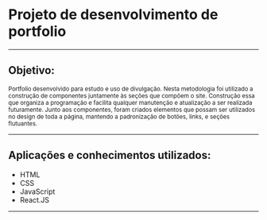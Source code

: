 # Projeto de desenvolvimento de portfolio
---

## Objetivo:
<sup>
Portfolio desenvolvido para estudo e uso de divulgação.
Nesta metodologia foi utilizado a construção de componentes juntamente às seções que compõem o site. Construção essa que organiza a programação e facilita qualquer manutenção e atualização a ser realizada futuramente.
Junto aos componentes, foram criados elementos que possam ser utilizados no design de toda a página, mantendo a padronização de botões, links, e seções flutuantes.
</sup>

---

## Aplicações e conhecimentos utilizados:
* HTML
* CSS
* JavaScript
* React.JS
---


